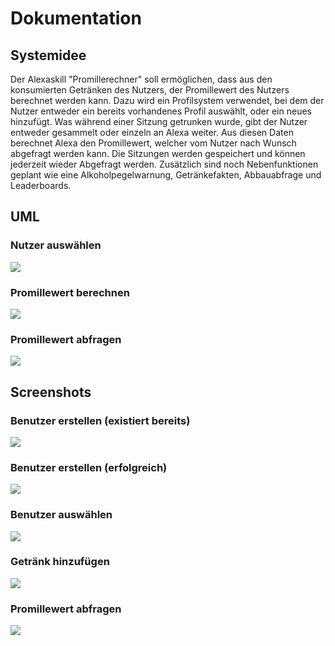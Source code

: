 # Dokumentation

## Systemidee
Der Alexaskill "Promillerechner" soll ermöglichen, dass aus den konsumierten Getränken des Nutzers, der Promillewert des Nutzers berechnet werden kann. Dazu wird ein Profilsystem verwendet, bei dem der Nutzer entweder ein bereits vorhandenes Profil auswählt, oder ein neues hinzufügt. Was während einer Sitzung getrunken wurde, gibt der Nutzer entweder gesammelt oder einzeln an Alexa weiter. Aus diesen Daten berechnet Alexa den Promillewert, welcher vom Nutzer nach Wunsch abgefragt werden kann. Die Sitzungen werden gespeichert und können jederzeit wieder Abgefragt werden. Zusätzlich sind noch Nebenfunktionen geplant wie eine Alkoholpegelwarnung, Getränkefakten, Abbauabfrage und Leaderboards.

## UML

### Nutzer auswählen
![](https://github.com/sweIhm-ws2018-19/skillproject-do-5/blob/master/Sprint%202/Profilausw%C3%A4hlen.jpg)

### Promillewert berechnen
![](https://github.com/sweIhm-ws2018-19/skillproject-do-5/raw/master/Sprint%203/PromilleCalculation.png)

### Promillewert abfragen
![](https://github.com/sweIhm-ws2018-19/skillproject-do-5/raw/master/Sprint%203/Sequenz%20calculate%20promillevalue.jpg)

## Screenshots

### Benutzer erstellen (existiert bereits)
![](https://raw.githubusercontent.com/sweIhm-ws2018-19/skillproject-do-5/master/docs/1.png)

### Benutzer erstellen (erfolgreich)
![](https://raw.githubusercontent.com/sweIhm-ws2018-19/skillproject-do-5/master/docs/2.png)

### Benutzer auswählen
![](https://raw.githubusercontent.com/sweIhm-ws2018-19/skillproject-do-5/master/docs/3.png)

### Getränk hinzufügen
![](https://raw.githubusercontent.com/sweIhm-ws2018-19/skillproject-do-5/master/docs/4.png)

### Promillewert abfragen
![](https://raw.githubusercontent.com/sweIhm-ws2018-19/skillproject-do-5/master/docs/5.png)
